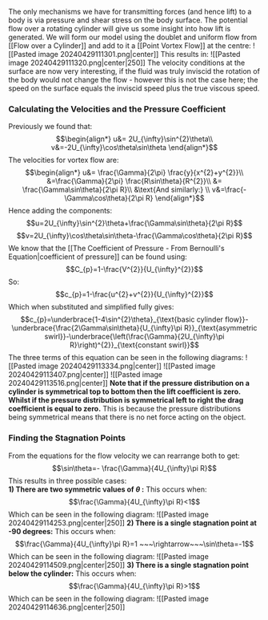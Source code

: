 The only mechanisms we have for transmitting forces (and hence lift) to a body is via pressure and shear stress on the body surface.
The potential flow over a rotating cylinder will give us some insight into how lift is generated.
We will form our model using the doublet and uniform flow from [[Flow over a Cylinder]] and add to it a [[Point Vortex Flow]] at the centre:
![[Pasted image 20240429111301.png|center]]
This results in:
![[Pasted image 20240429111320.png|center|250]]
The velocity conditions at the surface are now very interesting, if the fluid was truly inviscid the rotation of the body would not change the flow - however this is not the case here; the speed on the surface equals the inviscid speed plus the true viscous speed.
### Calculating the Velocities and the Pressure Coefficient
Previously we found that:
$$\begin{align*}
u&= 2U_{\infty}\sin^{2}\theta\\
v&=-2U_{\infty}\cos\theta\sin\theta 
\end{align*}$$
The velocities for vortex flow are:
$$\begin{align*}
u&= \frac{\Gamma}{2\pi} \frac{y}{x^{2}+y^{2}}\\
&=\frac{\Gamma}{2\pi} \frac{R\sin\theta}{R^{2}}\\
&= \frac{\Gamma\sin\theta}{2\pi R}\\
&\text{And similarly:}   \\
v&=\frac{-\Gamma\cos\theta}{2\pi R}
\end{align*}$$
Hence adding the components:
$$u=2U_{\infty}\sin^{2}\theta+\frac{\Gamma\sin\theta}{2\pi R}$$
$$v=2U_{\infty}\cos\theta\sin\theta-\frac{\Gamma\cos\theta}{2\pi R}$$
We know that the [[The Coefficient of Pressure - From Bernoulli's Equation|coefficient of pressure]] can be found using:
$$C_{p}=1-\frac{V^{2}}{U_{\infty}^{2}}$$
So:
$$c_{p}=1-\frac{u^{2}+v^{2}}{U_{\infty}^{2}}$$
Which when substituted and simplified fully gives:
$$c_{p}=\underbrace{1-4\sin^{2}\theta}_{\text{basic cylinder flow}}- \underbrace{\frac{2\Gamma\sin\theta}{U_{\infty}\pi R}}_{\text{asymmetric swirl}}-\underbrace{\left(\frac{\Gamma}{2U_{\infty}\pi R}\right)^{2}}_{\text{constant swirl}}$$
The three terms of this equation can be seen in the following diagrams:
![[Pasted image 20240429113334.png|center]]
![[Pasted image 20240429113407.png|center]]
![[Pasted image 20240429113516.png|center]]
**Note that if the pressure distribution on a cylinder is symmetrical top to bottom then the lift coefficient is zero.
Whilst if the pressure distribution is symmetrical left to right the drag coefficient is equal to zero.**
This is because the pressure distributions being symmetrical means that there is no net force acting on the object.
### Finding the Stagnation Points
From the equations for the flow velocity we can rearrange both to get:
$$\sin\theta=- \frac{\Gamma}{4U_{\infty}\pi R}$$
This results in three possible cases:
\
**1) There are two symmetric values of $\theta$ :**
This occurs when:
$$\frac{\Gamma}{4U_{\infty}\pi R}<1$$
Which can be seen in the following diagram:
![[Pasted image 20240429114253.png|center|250]]
**2) There is a single stagnation point at -90 degrees:**
This occurs when:
$$\frac{\Gamma}{4U_{\infty}\pi R}=1 ~~~\rightarrow~~~\sin\theta=-1$$
Which can be seen in the following diagram:
![[Pasted image 20240429114509.png|center|250]]
**3) There is a single stagnation point below the cylinder:**
This occurs when:
$$\frac{\Gamma}{4U_{\infty}\pi R}>1$$
Which can be seen in the following diagram:
![[Pasted image 20240429114636.png|center|250]]
